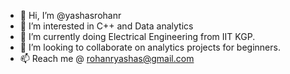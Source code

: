 - 👋 Hi, I’m @yashasrohanr
- 👀 I’m interested in C++ and Data analytics
- 🌱 I’m currently doing Electrical Engineering from IIT KGP. 
- 💞️ I’m looking to collaborate on analytics projects for beginners.
- 📫 Reach me @ rohanryashas@gmail.com

<!---
yashasrohanr/yashasrohanr is a ✨ special ✨ repository because its `README.md` (this file) appears on your GitHub profile.
You can click the Preview link to take a look at your changes.
--->
